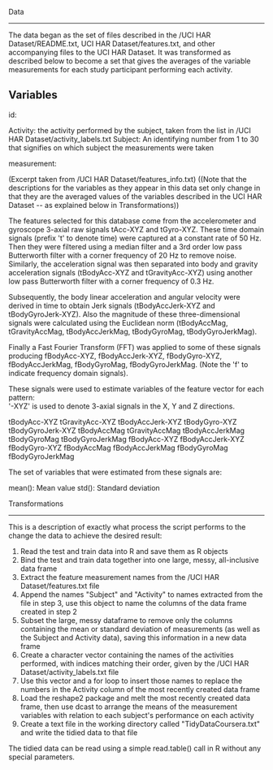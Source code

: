 Data
__________________________

The data began as the set of files described in the /UCI HAR Dataset/README.txt, UCI HAR Dataset/features.txt, and other accompanying files to the UCI HAR Dataset. It was transformed as described below to become a set that gives the averages of the variable measurements for each study participant performing each activity.



Variables
--------------------------

id:

Activity: the activity performed by the subject, taken from the list in /UCI HAR Dataset/activity_labels.txt
Subject: An identifying number from 1 to 30 that signifies on which subject the measurements were taken

measurement:

(Excerpt taken from /UCI HAR Dataset/features_info.txt)
((Note that the descriptions for the variables as they appear in this data set only change in that they are the averaged values of the variables described in the UCI HAR Dataset -- as explained below in Transformations))

The features selected for this database come from the accelerometer and gyroscope 3-axial raw signals tAcc-XYZ and tGyro-XYZ. These time domain signals (prefix 't' to denote time) were captured at a constant rate of 50 Hz. Then they were filtered using a median filter and a 3rd order low pass Butterworth filter with a corner frequency of 20 Hz to remove noise. Similarly, the acceleration signal was then separated into body and gravity acceleration signals (tBodyAcc-XYZ and tGravityAcc-XYZ) using another low pass Butterworth filter with a corner frequency of 0.3 Hz. 

Subsequently, the body linear acceleration and angular velocity were derived in time to obtain Jerk signals (tBodyAccJerk-XYZ and tBodyGyroJerk-XYZ). Also the magnitude of these three-dimensional signals were calculated using the Euclidean norm (tBodyAccMag, tGravityAccMag, tBodyAccJerkMag, tBodyGyroMag, tBodyGyroJerkMag). 

Finally a Fast Fourier Transform (FFT) was applied to some of these signals producing fBodyAcc-XYZ, fBodyAccJerk-XYZ, fBodyGyro-XYZ, fBodyAccJerkMag, fBodyGyroMag, fBodyGyroJerkMag. (Note the 'f' to indicate frequency domain signals). 

These signals were used to estimate variables of the feature vector for each pattern:  
'-XYZ' is used to denote 3-axial signals in the X, Y and Z directions.

tBodyAcc-XYZ
tGravityAcc-XYZ
tBodyAccJerk-XYZ
tBodyGyro-XYZ
tBodyGyroJerk-XYZ
tBodyAccMag
tGravityAccMag
tBodyAccJerkMag
tBodyGyroMag
tBodyGyroJerkMag
fBodyAcc-XYZ
fBodyAccJerk-XYZ
fBodyGyro-XYZ
fBodyAccMag
fBodyAccJerkMag
fBodyGyroMag
fBodyGyroJerkMag

The set of variables that were estimated from these signals are: 

mean(): Mean value
std(): Standard deviation



Transformations
__________________________

This is a description of exactly what process the script performs to the change the data to achieve the desired result:
1. Read the test and train data into R and save them as R objects
2. Bind the test and train data together into one large, messy, all-inclusive data frame
3. Extract the feature measurement names from the /UCI HAR Dataset/features.txt file
4. Append the names "Subject" and "Activity" to names extracted from the file in step 3, use this object to name the columns of the data frame created in step 2
5. Subset the large, messy dataframe to remove only the columns containing the mean or standard deviation of measurements (as well as the Subject and Activity data), saving this information in a new data frame
6. Create a character vector containing the names of the activities performed, with indices matching their order, given by the /UCI HAR Dataset/activity_labels.txt file
7. Use this vector and a for loop to insert those names to replace the numbers in the Activity column of the most recently created data frame
8. Load the reshape2 package and melt the most recently created data frame, then use dcast to arrange the means of the measurement variables with relation to each subject's performance on each activity
9. Create a text file in the working directory called "TidyDataCoursera.txt" and write the tidied data to that file

The tidied data can be read using a simple read.table() call in R without any special parameters.